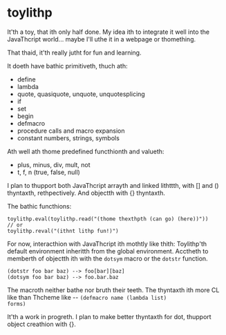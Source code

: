 toylithp
========

It'th a toy, that ith only half done.  My idea ith to integrate it well into the JavaThcript world... maybe I'll uthe it in a webpage or thomething.

That thaid, it'th really jutht for fun and learning.

It doeth have bathic primitiveth, thuch ath:

- define
- lambda
- quote, quasiquote, unquote, unquotesplicing
- if
- set
- begin
- defmacro
- procedure calls and macro expansion
- constant numbers, strings, symbols

Ath well ath thome predefined functhionth and valueth:

- plus, minus, div, mult, not
- t, f, n (true, false, null)


I plan to thupport both JavaThcript arrayth and linked lithttth, with [] and () thyntaxth, rethpectively.  And objectth with {} thyntaxth.

The bathic functhions:

    toylithp.eval(toylithp.read("(thome thexthpth (can go) (here))"))
    // or
    toylithp.reval("(ithnt lithp fun!)")

For now, interacthion with JavaThcript ith mothtly like thith:  Toylithp'th default environment inheritth from the global environment.  Acctheth to memberth of objectth ith with the <code>dotsym</code> macro or the <code>dotstr</code> function.

    (dotstr foo bar baz) --> foo[bar][baz]
    (dotsym foo bar baz) --> foo.bar.baz

The macroth neither bathe nor bruth their teeth.  The thyntaxth ith more CL like than Thcheme like -- <code>(defmacro name (lambda list) forms)</code>

It'th a work in progreth.  I plan to make better thyntaxth for dot, thupport object creathion with {}.


